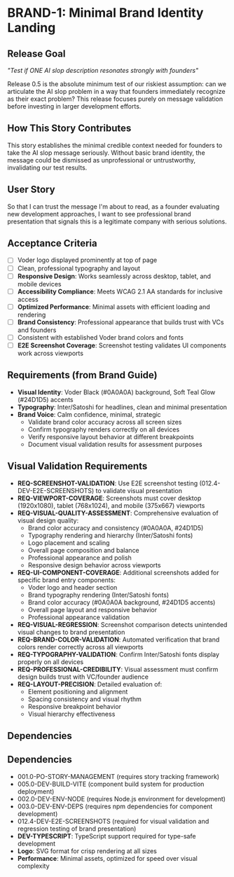 # BRAND-1: Minimal Brand Identity Landing

## Release Goal

_"Test if ONE AI slop description resonates strongly with founders"_

Release 0.5 is the absolute minimum test of our riskiest assumption: can we articulate the AI slop problem in a way that founders immediately recognize as their exact problem? This release focuses purely on message validation before investing in larger development efforts.

## How This Story Contributes

This story establishes the minimal credible context needed for founders to take the AI slop message seriously. Without basic brand identity, the message could be dismissed as unprofessional or untrustworthy, invalidating our test results.

## User Story

So that I can trust the message I'm about to read, as a founder evaluating new development approaches, I want to see professional brand presentation that signals this is a legitimate company with serious solutions.

## Acceptance Criteria

- [ ] Voder logo displayed prominently at top of page
- [ ] Clean, professional typography and layout
- [ ] **Responsive Design**: Works seamlessly across desktop, tablet, and mobile devices
- [ ] **Accessibility Compliance**: Meets WCAG 2.1 AA standards for inclusive access
- [ ] **Optimized Performance**: Minimal assets with efficient loading and rendering
- [ ] **Brand Consistency**: Professional appearance that builds trust with VCs and founders
- [ ] Consistent with established Voder brand colors and fonts
- [ ] **E2E Screenshot Coverage**: Screenshot testing validates UI components work across viewports

## Requirements (from Brand Guide)

- **Visual Identity**: Voder Black (#0A0A0A) background, Soft Teal Glow (#24D1D5) accents
- **Typography**: Inter/Satoshi for headlines, clean and minimal presentation
- **Brand Voice**: Calm confidence, minimal, strategic
  - Validate brand color accuracy across all screen sizes
  - Confirm typography renders correctly on all devices
  - Verify responsive layout behavior at different breakpoints
  - Document visual validation results for assessment purposes

## Visual Validation Requirements

- **REQ-SCREENSHOT-VALIDATION**: Use E2E screenshot testing (012.4-DEV-E2E-SCREENSHOTS) to validate visual presentation
- **REQ-VIEWPORT-COVERAGE**: Screenshots must cover desktop (1920x1080), tablet (768x1024), and mobile (375x667) viewports
- **REQ-VISUAL-QUALITY-ASSESSMENT**: Comprehensive evaluation of visual design quality:
  - Brand color accuracy and consistency (#0A0A0A, #24D1D5)
  - Typography rendering and hierarchy (Inter/Satoshi fonts)
  - Logo placement and scaling
  - Overall page composition and balance
  - Professional appearance and polish
  - Responsive design behavior across viewports
- **REQ-UI-COMPONENT-COVERAGE**: Additional screenshots added for specific brand entry components:
  - Voder logo and header section
  - Brand typography rendering (Inter/Satoshi fonts)
  - Brand color accuracy (#0A0A0A background, #24D1D5 accents)
  - Overall page layout and responsive behavior
  - Professional appearance validation
- **REQ-VISUAL-REGRESSION**: Screenshot comparison detects unintended visual changes to brand presentation
- **REQ-BRAND-COLOR-VALIDATION**: Automated verification that brand colors render correctly across all viewports
- **REQ-TYPOGRAPHY-VALIDATION**: Confirm Inter/Satoshi fonts display properly on all devices
- **REQ-PROFESSIONAL-CREDIBILITY**: Visual assessment must confirm design builds trust with VC/founder audience
- **REQ-LAYOUT-PRECISION**: Detailed evaluation of:
  - Element positioning and alignment
  - Spacing consistency and visual rhythm
  - Responsive breakpoint behavior
  - Visual hierarchy effectiveness

## Dependencies

## Dependencies

- 001.0-PO-STORY-MANAGEMENT (requires story tracking framework)
- 005.0-DEV-BUILD-VITE (component build system for production deployment)
- 002.0-DEV-ENV-NODE (requires Node.js environment for development)
- 003.0-DEV-ENV-DEPS (requires npm dependencies for component development)
- 012.4-DEV-E2E-SCREENSHOTS (required for visual validation and regression testing of brand presentation)
- **DEV-TYPESCRIPT**: TypeScript support required for type-safe development
- **Logo**: SVG format for crisp rendering at all sizes
- **Performance**: Minimal assets, optimized for speed over visual complexity
